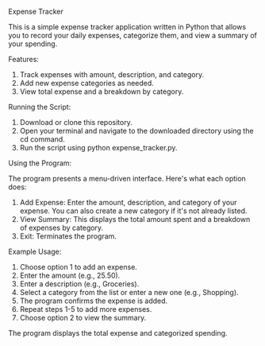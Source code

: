 Expense Tracker

This is a simple expense tracker application written in Python that allows you to record your daily expenses, categorize them, and view a summary of your spending.

Features:

1. Track expenses with amount, description, and category.
2. Add new expense categories as needed.
3. View total expense and a breakdown by category.

Running the Script:

1. Download or clone this repository.
2. Open your terminal and navigate to the downloaded directory using the cd command.
3. Run the script using python expense_tracker.py.

Using the Program:

The program presents a menu-driven interface. Here's what each option does:

1. Add Expense: Enter the amount, description, and category of your expense. You can also create a new category if it's not already listed.
2. View Summary: This displays the total amount spent and a breakdown of expenses by category.
3. Exit: Terminates the program.

Example Usage:

1. Choose option 1 to add an expense.
2. Enter the amount (e.g., 25.50).
3. Enter a description (e.g., Groceries).
4. Select a category from the list or enter a new one (e.g., Shopping).
5. The program confirms the expense is added.
5. Repeat steps 1-5 to add more expenses.
6. Choose option 2 to view the summary.

The program displays the total expense and categorized spending.

